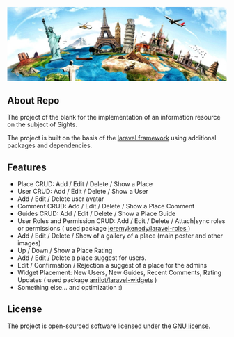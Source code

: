 <p align="center"><img src="https://github.com/Eduard9969/citys-lions-laravel/blob/master/lions.jpg" style="max-width:100%;"></p>

## About Repo

<p>The project of the blank for the implementation of an information resource on the subject of Sights.</p>
<p>The project is built on the basis of the <a href="https://travis-ci.org/laravel/framework">laravel framework</a> using additional packages and dependencies.</p>

## Features

* Place CRUD: Add / Edit / Delete / Show a Place
* User CRUD: Add / Edit / Delete / Show a User
* Add / Edit / Delete user avatar
* Comment CRUD: Add / Edit / Delete / Show a Place Comment
* Guides CRUD: Add / Edit / Delete / Show a Place Guide
* User Roles and Permission CRUD: Add / Edit / Delete / Attach|sync roles or permissions ( used package [jeremykenedy/laravel-roles
](https://github.com/jeremykenedy/laravel-roles) )
* Add / Edit / Delete / Show of a gallery of a place (main poster and other images)
* Up / Down / Show a Place Rating
* Add / Edit / Delete a place suggest for users. 
* Edit / Confirmation / Rejection a suggest of a place for the admins 
* Widget Placement: New Users, New Guides, Recent Comments, Rating Updates ( used package [arrilot/laravel-widgets](https://github.com/arrilot/laravel-widgets) )
* Something else... and optimization  :)

## License

The project is open-sourced software licensed under the [GNU license](https://github.com/Eduard9969/citys-lions-laravel/blob/master/LICENSE).
